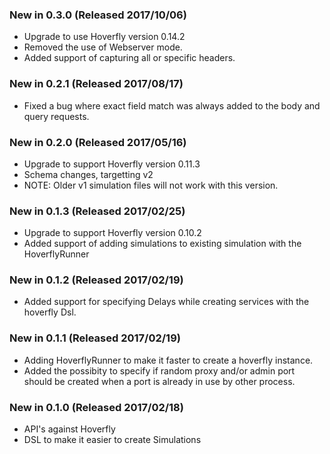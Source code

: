 ### New in 0.3.0 (Released 2017/10/06)
* Upgrade to use Hoverfly version 0.14.2
* Removed the use of Webserver mode.
* Added support of capturing all or specific headers.

### New in 0.2.1 (Released 2017/08/17)
* Fixed a bug where exact field match was always added to the body and query requests.

### New in 0.2.0 (Released 2017/05/16)
* Upgrade to support Hoverfly version 0.11.3
* Schema changes, targetting v2
* NOTE: Older v1 simulation files will not work with this version.

### New in 0.1.3 (Released 2017/02/25)
* Upgrade to support Hoverfly version 0.10.2
* Added support of adding simulations to existing simulation with the HoverflyRunner

### New in 0.1.2 (Released 2017/02/19)
* Added support for specifying Delays while creating services with the hoverfly Dsl.

### New in 0.1.1 (Released 2017/02/19)
* Adding HoverflyRunner to make it faster to create a hoverfly instance.
* Added the possibity to specify if random proxy and/or admin port should be created when a port is already in use by other process.

### New in 0.1.0 (Released 2017/02/18)
* API's against Hoverfly
* DSL to make it easier to create Simulations